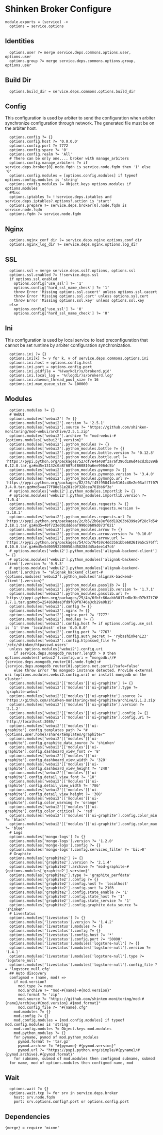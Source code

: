 
# Shinken Broker Configure

    module.exports = (service) ->
      options = service.options

## Identities

      options.user ?= merge service.deps.commons.options.user, options.user
      options.group ?= merge service.deps.commons.options.group, options.user

## Build Dir

      options.build_dir = service.deps.commons.options.build_dir

## Config

This configuration is used by arbiter to send the configuration when arbiter
synchronize configuration through network. The generated file must be on the
arbiter host.

      options.config ?= {}
      options.config.host ?= '0.0.0.0'
      options.config.port ?= 7772
      options.config.spare ?= '0'
      options.config.realm ?= 'All'
      # There can be only one.... broker with manage_arbiters
      options.config.manage_arbiters ?= if service.deps.broker[0].node.fqdn is service.node.fqdn then '1' else '0'
      options.config.modules = [options.config.modules] if typeof options.config.modules is 'string'
      options.config.modules ?= Object.keys options.modules if options.modules
      #Misc
      options.iptables ?= !!service.deps.iptables and service.deps.iptables?.options?.action is 'start'
      options.prepare ?= service.deps.broker[0].node.fqdn is service.node.fqdn
      options.fqdn ?= service.node.fqdn

## Nginx
      
      options.nginx_conf_dir ?= service.deps.nginx.options.conf_dir
      options.nginx_log_dir ?= service.deps.nginx.options.log_dir

## SSL

      options.ssl = merge service.deps.ssl?.options, options.ssl
      options.ssl.enabled ?= !!service.deps.ssl
      if options.ssl.enabled
        options.config['use_ssl'] ?= '1'
        options.config['hard_ssl_name_check'] ?= '1'
        throw Error 'Missing options.ssl.cacert' unless options.ssl.cacert
        throw Error 'Missing options.ssl.cert' unless options.ssl.cert
        throw Error 'Missing options.ssl.key' unless options.ssl.key
      else
        options.config['use_ssl'] ?= '0'
        options.config['hard_ssl_name_check'] ?= '0'

## Ini

This configuration is used by local service to load preconfiguration that cannot
be set runtime by arbiter configuration synchronization.

      options.ini ?= {}
      options.ini[k] ?= v for k, v of service.deps.commons.options.ini
      options.ini.host = options.config.host
      options.ini.port = options.config.port
      options.ini.pidfile = '%(workdir)s/brokerd.pid'
      options.ini.local_log = '%(logdir)s/brokerd.log'
      options.ini.daemon_thread_pool_size ?= 16
      options.ini.max_queue_size ?= 100000

## Modules

      options.modules ?= {}
      # WebUI
      options.modules['webui2'] ?= {}
      options.modules['webui2'].version ?= '2.5.1'
      options.modules['webui2'].source ?= 'https://github.com/shinken-monitoring/mod-webui/archive/2.5.1.zip'
      options.modules['webui2'].archive ?= "mod-webui-#{options.modules['webui2'].version}"
      options.modules['webui2'].python_modules ?= {}
      options.modules['webui2'].python_modules.bottle ?= {}
      options.modules['webui2'].python_modules.bottle.version ?= '0.12.8'
      options.modules['webui2'].python_modules.bottle.url ?= 'https://pypi.python.org/packages/52/df/e4a408f3a7af396d186d4ecd3b389dd764f0f943b4fa8d257bfe7b49d343/bottle-0.12.8.tar.gz#md5=13132c0a8f607bf860810a6ee9064c5b'
      options.modules['webui2'].python_modules.pymongo ?= {}
      options.modules['webui2'].python_modules.pymongo.version ?= '3.4.0'
      options.modules['webui2'].python_modules.pymongo.url ?= 'https://pypi.python.org/packages/82/26/f45f95841de5164c48e2e03aff7f0702e22cef2336238d212d8f93e91ea8/pymongo-3.4.0.tar.gz#md5=aa77f88e51e281c9f328cea701bb6f3e'
      # options.modules['webui2'].python_modules.importlib ?= {}
      # options.modules['webui2'].python_modules.importlib.version ?= '1.0.4'
      options.modules['webui2'].python_modules.requests ?= {}
      options.modules['webui2'].python_modules.requests.version ?= '2.18.1'
      options.modules['webui2'].python_modules.requests.url ?= 'https://pypi.python.org/packages/2c/b5/2b6e8ef8dd18203b6399e9f28c7d54f6de7b7549853fe36d575bd31e29a7/requests-2.18.1.tar.gz#md5=40f723ed01dddeaf990d0609d073f021'
      options.modules['webui2'].python_modules.arrow ?= {}
      options.modules['webui2'].python_modules.arrow.version ?= '0.10.0'
      options.modules['webui2'].python_modules.arrow.url ?= 'https://pypi.python.org/packages/54/db/76459c4dd3561bbe682619a5c576ff30c42e37c2e01900ed30a501957150/arrow-0.10.0.tar.gz#md5=5d00592200050ad58284d45a4ee147c6'
      # options.modules['webui2'].python_modules['alignak-backend-client'] ?= {}
      # options.modules['webui2'].python_modules['alignak-backend-client'].version ?= '0.9.3'
      # options.modules['webui2'].python_modules['alignak-backend-client'].archive ?= "alignak_backend_client-#{options.modules['webui2'].python_modules['alignak-backend-client'].version}"
      options.modules['webui2'].python_modules.passlib ?= {}
      options.modules['webui2'].python_modules.passlib.version ?= '1.7.1'
      options.modules['webui2'].python_modules.passlib.url ?= 'https://pypi.python.org/packages/25/4b/6fbfc66aabb3017cd8c3bd97b37f769d7503ead2899bf76e570eb91270de/passlib-1.7.1.tar.gz#md5=254869dae3fd9f09f0746a3cb29a0b15'
      options.modules['webui2'].config ?= {}
      options.modules['webui2'].nginx ?= {}
      options.modules['webui2'].nginx.port ?= '7777'
      options.modules['webui2'].modules ?= {}
      options.modules['webui2'].config.host ?= if options.config.use_ssl is '1' then 'localhost' else '0.0.0.0'
      options.modules['webui2'].config.port ?= '7767'
      options.modules['webui2'].config.auth_secret ?= 'rybashinken123'
      options.modules['webui2'].config.htpasswd_file ?= '/etc/shinken/htpasswd.users'
      unless options.modules['webui2'].config.uri
        if service.deps.mongodb_router?.length > 0 then options.modules['webui2'].config.uri = "mongodb://#{service.deps.mongodb_router[0].node.fqdn}:#{service.deps.mongodb_router[0].options.net.port}/?safe=false"
        else throw Error 'No mongodb instance detected. Provide external uri (options.modules.webui2.config.uri) or install mongodb on the cluster'
      options.modules['webui2']['modules']['ui-graphite'] ?= {}
      options.modules['webui2']['modules']['ui-graphite'].type ?= 'graphite-webui'
      options.modules['webui2']['modules']['ui-graphite'].source ?= 'https://github.com/shinken-monitoring/mod-graphite/archive/2.1.2.zip'
      options.modules['webui2']['modules']['ui-graphite'].version ?= '2.1.2'
      options.modules['webui2']['modules']['ui-graphite'].config ?= {}
      options.modules['webui2']['modules']['ui-graphite'].config.uri ?= 'http://localhost:3080/'
      options.modules['webui2']['modules']['ui-graphite'].config.templates_path ?= "#{options.user.home}/share/templates/graphite/"
      options.modules['webui2']['modules']['ui-graphite'].config.graphite_data_source ?= 'shinken'
      options.modules['webui2']['modules']['ui-graphite'].config.dashboard_view_font ?= '8'
      options.modules['webui2']['modules']['ui-graphite'].config.dashboard_view_width ?= '320'
      options.modules['webui2']['modules']['ui-graphite'].config.dashboard_view_height ?= '240'
      options.modules['webui2']['modules']['ui-graphite'].config.detail_view_font ?= '10'
      options.modules['webui2']['modules']['ui-graphite'].config.detail_view_width ?= '786'
      options.modules['webui2']['modules']['ui-graphite'].config.detail_view_height ?= '308'
      options.modules['webui2']['modules']['ui-graphite'].config.color_warning ?= 'orange'
      options.modules['webui2']['modules']['ui-graphite'].config.color_critical ?= 'red'
      options.modules['webui2']['modules']['ui-graphite'].config.color_min ?= 'black'
      options.modules['webui2']['modules']['ui-graphite'].config.color_max ?= 'blue'
      # Logs
      options.modules['mongo-logs'] ?= {}
      options.modules['mongo-logs'].version ?= '1.2.0'
      options.modules['mongo-logs'].config ?= {}
      options.modules['mongo-logs'].config.services_filter ?= 'bi:>0'
      # Graphite
      options.modules['graphite2'] ?= {}
      options.modules['graphite2'].version ?= '2.1.4'
      options.modules['graphite2'].archive ?= "mod-graphite-#{options.modules['graphite2'].version}"
      options.modules['graphite2'].type ?= 'graphite_perfdata'
      options.modules['graphite2'].config ?= {}
      options.modules['graphite2'].config.host ?= 'localhost'
      options.modules['graphite2'].config.port ?= 2103
      options.modules['graphite2'].config.state_enable ?= '1'
      options.modules['graphite2'].config.state_host ?= '1'
      options.modules['graphite2'].config.state_service ?= '1'
      options.modules['graphite2'].config.graphite_data_source ?= 'shinken'
      # Livestatus
      options.modules['livestatus'] ?= {}
      options.modules['livestatus'].version ?= '1.4.2'
      options.modules['livestatus'].modules ?= {}
      options.modules['livestatus'].config ?= {}
      options.modules['livestatus'].config.host ?= '*'
      options.modules['livestatus'].config.port ?= '50000'
      options.modules['livestatus'].modules['logstore-null'] ?= {}
      options.modules['livestatus'].modules['logstore-null'].version ?= '1.4.1'
      options.modules['livestatus'].modules['logstore-null'].type ?= 'logstore_null'
      options.modules['livestatus'].modules['logstore-null'].config_file ?= 'logstore_null.cfg'
      ## Auto discovery
      configmod = (name, mod) =>
        if mod.version?
          mod.type ?= name
          mod.archive ?= "mod-#{name}-#{mod.version}"
          mod.format ?= 'zip'
          mod.source ?= "https://github.com/shinken-monitoring/mod-#{name}/archive/#{mod.version}.#{mod.format}"
          mod.config_file ?= "#{name}.cfg"
        mod.modules ?= {}
        mod.config ?= {}
        mod.config.modules = [mod.config.modules] if typeof mod.config.modules is 'string'
        mod.config.modules ?= Object.keys mod.modules
        mod.python_modules ?= {}
        for pyname, pymod of mod.python_modules
          pymod.format ?= 'tar.gz'
          pymod.archive ?= "#{pyname}-#{pymod.version}"
          pymod.url ?= "https://pypi.python.org/simple/#{pyname}/#{pymod.archive}.#{pymod.format}"
        for subname, submod of mod.modules then configmod subname, submod
      for name, mod of options.modules then configmod name, mod

## Wait

      options.wait ?= {}
      options.wait.tcp ?= for srv in service.deps.broker
        host: srv.node.fqdn
        port: srv.options.config?.port or options.config.port

## Dependencies

    {merge} = require 'mixme'
